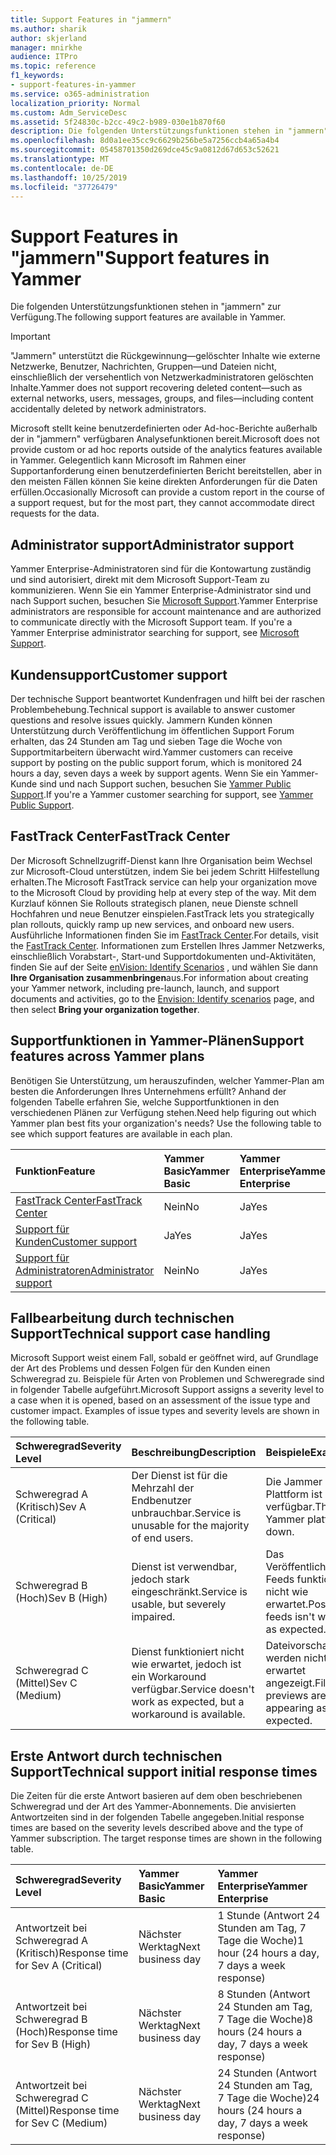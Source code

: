 ```yaml
---
title: Support Features in "jammern"
ms.author: sharik
author: skjerland
manager: mnirkhe
audience: ITPro
ms.topic: reference
f1_keywords:
- support-features-in-yammer
ms.service: o365-administration
localization_priority: Normal
ms.custom: Adm_ServiceDesc
ms.assetid: 5f24830c-b2cc-49c2-b989-030e1b870f60
description: Die folgenden Unterstützungsfunktionen stehen in "jammern" zur Verfügung.
ms.openlocfilehash: 8d0a1ee35cc9c6629b256be5a7256ccb4a65a4b4
ms.sourcegitcommit: 05458701350d269dce45c9a0812d67d653c52621
ms.translationtype: MT
ms.contentlocale: de-DE
ms.lasthandoff: 10/25/2019
ms.locfileid: "37726479"
---
```

# <a name="support-features-in-yammer"></a><span data-ttu-id="0b3a3-103">Support Features in "jammern"</span><span class="sxs-lookup"><span data-stu-id="0b3a3-103">Support features in Yammer</span></span>

<span data-ttu-id="0b3a3-104">Die folgenden Unterstützungsfunktionen stehen in "jammern" zur Verfügung.</span><span class="sxs-lookup"><span data-stu-id="0b3a3-104">The following support features are available in Yammer.</span></span>
  
> [!IMPORTANT]
> <span data-ttu-id="0b3a3-105">"Jammern" unterstützt die Rückgewinnung&mdash;gelöschter Inhalte wie externe Netzwerke, Benutzer, Nachrichten, Gruppen&mdash;und Dateien nicht, einschließlich der versehentlich von Netzwerkadministratoren gelöschten Inhalte.</span><span class="sxs-lookup"><span data-stu-id="0b3a3-105">Yammer does not support recovering deleted content&mdash;such as external networks, users, messages, groups, and files&mdash;including content accidentally deleted by network administrators.</span></span>
>
> <span data-ttu-id="0b3a3-106">Microsoft stellt keine benutzerdefinierten oder Ad-hoc-Berichte außerhalb der in "jammern" verfügbaren Analysefunktionen bereit.</span><span class="sxs-lookup"><span data-stu-id="0b3a3-106">Microsoft does not provide custom or ad hoc reports outside of the analytics features available in Yammer.</span></span> <span data-ttu-id="0b3a3-107">Gelegentlich kann Microsoft im Rahmen einer Supportanforderung einen benutzerdefinierten Bericht bereitstellen, aber in den meisten Fällen können Sie keine direkten Anforderungen für die Daten erfüllen.</span><span class="sxs-lookup"><span data-stu-id="0b3a3-107">Occasionally Microsoft can provide a custom report in the course of a support request, but for the most part, they cannot accommodate direct requests for the data.</span></span>

## <a name="administrator-support"></a><span data-ttu-id="0b3a3-108">Administrator support</span><span class="sxs-lookup"><span data-stu-id="0b3a3-108">Administrator support</span></span>

<span data-ttu-id="0b3a3-p102">Yammer Enterprise-Administratoren sind für die Kontowartung zuständig und sind autorisiert, direkt mit dem Microsoft Support-Team zu kommunizieren. Wenn Sie ein Yammer Enterprise-Administrator sind und nach Support suchen, besuchen Sie [Microsoft Support](https://go.microsoft.com/fwlink/p/?LinkId=330922).</span><span class="sxs-lookup"><span data-stu-id="0b3a3-p102">Yammer Enterprise administrators are responsible for account maintenance and are authorized to communicate directly with the Microsoft Support team. If you're a Yammer Enterprise administrator searching for support, see [Microsoft Support](https://go.microsoft.com/fwlink/p/?LinkId=330922).</span></span>

## <a name="customer-support"></a><span data-ttu-id="0b3a3-111">Kundensupport</span><span class="sxs-lookup"><span data-stu-id="0b3a3-111">Customer support</span></span>

<span data-ttu-id="0b3a3-112">Der technische Support beantwortet Kundenfragen und hilft bei der raschen Problembehebung.</span><span class="sxs-lookup"><span data-stu-id="0b3a3-112">Technical support is available to answer customer questions and resolve issues quickly.</span></span> <span data-ttu-id="0b3a3-113">Jammern Kunden können Unterstützung durch Veröffentlichung im öffentlichen Support Forum erhalten, das 24 Stunden am Tag und sieben Tage die Woche von Supportmitarbeitern überwacht wird.</span><span class="sxs-lookup"><span data-stu-id="0b3a3-113">Yammer customers can receive support by posting on the public support forum, which is monitored 24 hours a day, seven days a week by support agents.</span></span> <span data-ttu-id="0b3a3-114">Wenn Sie ein Yammer-Kunde sind und nach Support suchen, besuchen Sie [Yammer Public Support](https://go.microsoft.com/fwlink/p/?LinkId=330921).</span><span class="sxs-lookup"><span data-stu-id="0b3a3-114">If you're a Yammer customer searching for support, see [Yammer Public Support](https://go.microsoft.com/fwlink/p/?LinkId=330921).</span></span>
   
## <a name="fasttrack-center"></a><span data-ttu-id="0b3a3-115">FastTrack Center</span><span class="sxs-lookup"><span data-stu-id="0b3a3-115">FastTrack Center</span></span>

<span data-ttu-id="0b3a3-116">Der Microsoft Schnellzugriff-Dienst kann Ihre Organisation beim Wechsel zur Microsoft-Cloud unterstützen, indem Sie bei jedem Schritt Hilfestellung erhalten.</span><span class="sxs-lookup"><span data-stu-id="0b3a3-116">The Microsoft FastTrack service can help your organization move to the Microsoft Cloud by providing help at every step of the way.</span></span> <span data-ttu-id="0b3a3-117">Mit dem Kurzlauf können Sie Rollouts strategisch planen, neue Dienste schnell Hochfahren und neue Benutzer einspielen.</span><span class="sxs-lookup"><span data-stu-id="0b3a3-117">FastTrack lets you strategically plan rollouts, quickly ramp up new services, and onboard new users.</span></span> <span data-ttu-id="0b3a3-118">Ausführliche Informationen finden Sie im [FastTrack Center](https://go.microsoft.com/fwlink/?LinkID=518597&amp;clcid=0x409).</span><span class="sxs-lookup"><span data-stu-id="0b3a3-118">For details, visit the [FastTrack Center](https://go.microsoft.com/fwlink/?LinkID=518597&amp;clcid=0x409).</span></span> <span data-ttu-id="0b3a3-119">Informationen zum Erstellen Ihres Jammer Netzwerks, einschließlich Vorabstart-, Start-und Supportdokumenten und-Aktivitäten, finden Sie auf der Seite [enVision: Identify Scenarios](https://fasttrack.microsoft.com/office/envision/identify-scenarios) , und wählen Sie dann **Ihre Organisation zusammenbringen**aus.</span><span class="sxs-lookup"><span data-stu-id="0b3a3-119">For information about creating your Yammer network, including pre-launch, launch, and support documents and activities, go to the [Envision: Identify scenarios](https://fasttrack.microsoft.com/office/envision/identify-scenarios) page, and then select **Bring your organization together**.</span></span>

## <a name="support-features-across-yammer-plans"></a><span data-ttu-id="0b3a3-120">Supportfunktionen in Yammer-Plänen</span><span class="sxs-lookup"><span data-stu-id="0b3a3-120">Support features across Yammer plans</span></span>

<span data-ttu-id="0b3a3-p105">Benötigen Sie Unterstützung, um herauszufinden, welcher Yammer-Plan am besten die Anforderungen Ihres Unternehmens erfüllt? Anhand der folgenden Tabelle erfahren Sie, welche Supportfunktionen in den verschiedenen Plänen zur Verfügung stehen.</span><span class="sxs-lookup"><span data-stu-id="0b3a3-p105">Need help figuring out which Yammer plan best fits your organization's needs? Use the following table to see which support features are available in each plan.</span></span>
  
|<span data-ttu-id="0b3a3-123">**Funktion**</span><span class="sxs-lookup"><span data-stu-id="0b3a3-123">**Feature**</span></span>|<span data-ttu-id="0b3a3-124">**Yammer Basic**</span><span class="sxs-lookup"><span data-stu-id="0b3a3-124">**Yammer Basic**</span></span>|<span data-ttu-id="0b3a3-125">**Yammer Enterprise**</span><span class="sxs-lookup"><span data-stu-id="0b3a3-125">**Yammer Enterprise**</span></span>|
|:-----|:-----|:-----|
|[<span data-ttu-id="0b3a3-126">FastTrack Center</span><span class="sxs-lookup"><span data-stu-id="0b3a3-126">FastTrack Center</span></span>](https://go.microsoft.com/fwlink/?LinkID=518597&amp;clcid=0x409) <br/> |<span data-ttu-id="0b3a3-127">Nein</span><span class="sxs-lookup"><span data-stu-id="0b3a3-127">No</span></span>  <br/> |<span data-ttu-id="0b3a3-128">Ja</span><span class="sxs-lookup"><span data-stu-id="0b3a3-128">Yes</span></span>  <br/> |
|[<span data-ttu-id="0b3a3-129">Support für Kunden</span><span class="sxs-lookup"><span data-stu-id="0b3a3-129">Customer support</span></span>](support-features-in-yammer.md#customer-support) <br/> |<span data-ttu-id="0b3a3-130">Ja</span><span class="sxs-lookup"><span data-stu-id="0b3a3-130">Yes</span></span>  <br/> |<span data-ttu-id="0b3a3-131">Ja</span><span class="sxs-lookup"><span data-stu-id="0b3a3-131">Yes</span></span>  <br/> |
|[<span data-ttu-id="0b3a3-132">Support für Administratoren</span><span class="sxs-lookup"><span data-stu-id="0b3a3-132">Administrator support</span></span>](support-features-in-yammer.md#administrator-support) <br/> |<span data-ttu-id="0b3a3-133">Nein</span><span class="sxs-lookup"><span data-stu-id="0b3a3-133">No</span></span>  <br/> |<span data-ttu-id="0b3a3-134">Ja</span><span class="sxs-lookup"><span data-stu-id="0b3a3-134">Yes</span></span>  <br/> |
 
## <a name="technical-support-case-handling"></a><span data-ttu-id="0b3a3-135">Fallbearbeitung durch technischen Support</span><span class="sxs-lookup"><span data-stu-id="0b3a3-135">Technical support case handling</span></span>

<span data-ttu-id="0b3a3-p106">Microsoft Support weist einem Fall, sobald er geöffnet wird, auf Grundlage der Art des Problems und dessen Folgen für den Kunden einen Schweregrad zu. Beispiele für Arten von Problemen und Schweregrade sind in folgender Tabelle aufgeführt.</span><span class="sxs-lookup"><span data-stu-id="0b3a3-p106">Microsoft Support assigns a severity level to a case when it is opened, based on an assessment of the issue type and customer impact. Examples of issue types and severity levels are shown in the following table.</span></span> 
  
|<span data-ttu-id="0b3a3-138">**Schweregrad**</span><span class="sxs-lookup"><span data-stu-id="0b3a3-138">**Severity Level**</span></span>|<span data-ttu-id="0b3a3-139">**Beschreibung**</span><span class="sxs-lookup"><span data-stu-id="0b3a3-139">**Description**</span></span>|<span data-ttu-id="0b3a3-140">**Beispiele**</span><span class="sxs-lookup"><span data-stu-id="0b3a3-140">**Examples**</span></span>|
|:-----|:-----|:-----|
|<span data-ttu-id="0b3a3-141">Schweregrad A (Kritisch)</span><span class="sxs-lookup"><span data-stu-id="0b3a3-141">Sev A (Critical)</span></span>  <br/> |<span data-ttu-id="0b3a3-142">Der Dienst ist für die Mehrzahl der Endbenutzer unbrauchbar.</span><span class="sxs-lookup"><span data-stu-id="0b3a3-142">Service is unusable for the majority of end users.</span></span>  <br/> |<span data-ttu-id="0b3a3-143">Die Jammer Plattform ist nicht verfügbar.</span><span class="sxs-lookup"><span data-stu-id="0b3a3-143">The Yammer platform is down.</span></span>  <br/> |
|<span data-ttu-id="0b3a3-144">Schweregrad B (Hoch)</span><span class="sxs-lookup"><span data-stu-id="0b3a3-144">Sev B (High)</span></span>  <br/> |<span data-ttu-id="0b3a3-145">Dienst ist verwendbar, jedoch stark eingeschränkt.</span><span class="sxs-lookup"><span data-stu-id="0b3a3-145">Service is usable, but severely impaired.</span></span>  <br/> |<span data-ttu-id="0b3a3-146">Das Veröffentlichen in Feeds funktioniert nicht wie erwartet.</span><span class="sxs-lookup"><span data-stu-id="0b3a3-146">Posting to feeds isn't working as expected.</span></span>  <br/> |
|<span data-ttu-id="0b3a3-147">Schweregrad C (Mittel)</span><span class="sxs-lookup"><span data-stu-id="0b3a3-147">Sev C (Medium)</span></span>  <br/> |<span data-ttu-id="0b3a3-148">Dienst funktioniert nicht wie erwartet, jedoch ist ein Workaround verfügbar.</span><span class="sxs-lookup"><span data-stu-id="0b3a3-148">Service doesn't work as expected, but a workaround is available.</span></span>  <br/> |<span data-ttu-id="0b3a3-149">Dateivorschauen werden nicht wie erwartet angezeigt.</span><span class="sxs-lookup"><span data-stu-id="0b3a3-149">File previews aren't appearing as expected.</span></span>  <br/> |

## <a name="technical-support-initial-response-times"></a><span data-ttu-id="0b3a3-150">Erste Antwort durch technischen Support</span><span class="sxs-lookup"><span data-stu-id="0b3a3-150">Technical support initial response times</span></span>

<span data-ttu-id="0b3a3-p107">Die Zeiten für die erste Antwort basieren auf dem oben beschriebenen Schweregrad und der Art des Yammer-Abonnements. Die anvisierten Antwortzeiten sind in der folgenden Tabelle angegeben.</span><span class="sxs-lookup"><span data-stu-id="0b3a3-p107">Initial response times are based on the severity levels described above and the type of Yammer subscription. The target response times are shown in the following table.</span></span>
  
|<span data-ttu-id="0b3a3-153">**Schweregrad**</span><span class="sxs-lookup"><span data-stu-id="0b3a3-153">**Severity Level**</span></span>|<span data-ttu-id="0b3a3-154">**Yammer Basic**</span><span class="sxs-lookup"><span data-stu-id="0b3a3-154">**Yammer Basic**</span></span>|<span data-ttu-id="0b3a3-155">**Yammer Enterprise**</span><span class="sxs-lookup"><span data-stu-id="0b3a3-155">**Yammer Enterprise**</span></span>|
|:-----|:-----|:-----|
|<span data-ttu-id="0b3a3-156">Antwortzeit bei Schweregrad A (Kritisch)</span><span class="sxs-lookup"><span data-stu-id="0b3a3-156">Response time for Sev A (Critical)</span></span>  <br/> |<span data-ttu-id="0b3a3-157">Nächster Werktag</span><span class="sxs-lookup"><span data-stu-id="0b3a3-157">Next business day</span></span>  <br/> |<span data-ttu-id="0b3a3-158">1 Stunde (Antwort 24 Stunden am Tag, 7 Tage die Woche)</span><span class="sxs-lookup"><span data-stu-id="0b3a3-158">1 hour (24 hours a day, 7 days a week response)</span></span>  <br/> |
|<span data-ttu-id="0b3a3-159">Antwortzeit bei Schweregrad B (Hoch)</span><span class="sxs-lookup"><span data-stu-id="0b3a3-159">Response time for Sev B (High)</span></span>  <br/> |<span data-ttu-id="0b3a3-160">Nächster Werktag</span><span class="sxs-lookup"><span data-stu-id="0b3a3-160">Next business day</span></span>  <br/> |<span data-ttu-id="0b3a3-161">8 Stunden (Antwort 24 Stunden am Tag, 7 Tage die Woche)</span><span class="sxs-lookup"><span data-stu-id="0b3a3-161">8 hours (24 hours a day, 7 days a week response)</span></span>  <br/> |
|<span data-ttu-id="0b3a3-162">Antwortzeit bei Schweregrad C (Mittel)</span><span class="sxs-lookup"><span data-stu-id="0b3a3-162">Response time for Sev C (Medium)</span></span>  <br/> |<span data-ttu-id="0b3a3-163">Nächster Werktag</span><span class="sxs-lookup"><span data-stu-id="0b3a3-163">Next business day</span></span>  <br/> |<span data-ttu-id="0b3a3-164">24 Stunden (Antwort 24 Stunden am Tag, 7 Tage die Woche)</span><span class="sxs-lookup"><span data-stu-id="0b3a3-164">24 hours (24 hours a day, 7 days a week response)</span></span>  <br/> |
